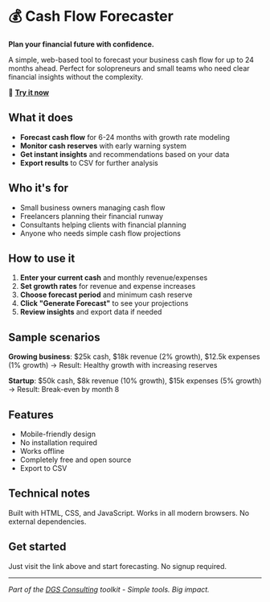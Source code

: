 # 💰 Cash Flow Forecaster

**Plan your financial future with confidence.**

A simple, web-based tool to forecast your business cash flow for up to 24 months ahead. Perfect for solopreneurs and small teams who need clear financial insights without the complexity.

🔗 **[Try it now](https://dgsconsulting.github.io/Cash-Flow-Forecaster-tool/)**

## What it does

- **Forecast cash flow** for 6-24 months with growth rate modeling
- **Monitor cash reserves** with early warning system
- **Get instant insights** and recommendations based on your data
- **Export results** to CSV for further analysis

## Who it's for

- Small business owners managing cash flow
- Freelancers planning their financial runway
- Consultants helping clients with financial planning
- Anyone who needs simple cash flow projections

## How to use it

1. **Enter your current cash** and monthly revenue/expenses
2. **Set growth rates** for revenue and expense increases
3. **Choose forecast period** and minimum cash reserve
4. **Click "Generate Forecast"** to see your projections
5. **Review insights** and export data if needed

## Sample scenarios

**Growing business**: $25k cash, $18k revenue (2% growth), $12.5k expenses (1% growth)
→ Result: Healthy growth with increasing reserves

**Startup**: $50k cash, $8k revenue (10% growth), $15k expenses (5% growth)
→ Result: Break-even by month 8

## Features

- Mobile-friendly design
- No installation required
- Works offline
- Completely free and open source
- Export to CSV

## Technical notes

Built with HTML, CSS, and JavaScript. Works in all modern browsers. No external dependencies.

## Get started

Just visit the link above and start forecasting. No signup required.

---

*Part of the [DGS Consulting](https://dgsconsulting.github.io/) toolkit - Simple tools. Big impact.*
